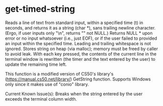 # get-timed-string
Reads  a line of text from standard input, within a specified time (t)  in seconds, and returns it as a string (char *),  sans trailing newline  character. (Ergo,  if  user  inputs only "\n",  returns "" not NULL.)   Returns  NULL * upon  error  or  no  input whatsoever (i.e., just EOF), or if the user  failed to provided an  input  within  the  specified time. Leading  and  trailing  whitespace  is not ignored. Stores string on heap (via malloc);  memory must be freed by caller to avoid leak. With each key pressed, the contents of the  current line in the terminal window is rewritten (the timer and  the text entered by the user)  to  update  the remaining time left.

This function is a modified version of CS50's library's (https://manual.cs50.net/library/) GetString function.
Supports Windows only since it makes use of "conio" library.

Current Known Issue(s):
Breaks when the string entered by the user exceeds the terminal column width.
